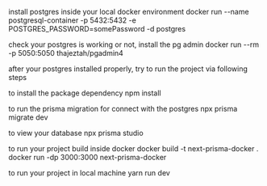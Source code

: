  install postgres inside your local docker environment
docker run --name postgresql-container -p 5432:5432 -e POSTGRES_PASSWORD=somePassword -d postgres

 check your postgres is working or not, install the pg admin
docker run --rm -p 5050:5050 thajeztah/pgadmin4

 after your postgres installed properly, try to run the project via following steps

 to install the package dependency
npm install

 to run the prisma migration for connect with the postgres
npx prisma migrate dev

 to view your database 
npx prisma studio

 to run your project build inside docker
docker build -t next-prisma-docker .
docker run -dp 3000:3000 next-prisma-docker

 to run your project in local machine
yarn run dev
